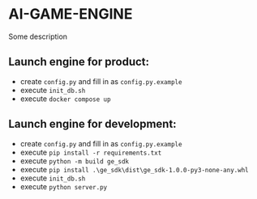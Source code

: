 # AI-GAME-ENGINE
Some description

## Launch engine for product:
- create `config.py` and fill in as `config.py.example`
- execute `init_db.sh`
- execute `docker compose up`

## Launch engine for development:
- create `config.py` and fill in as `config.py.example`
- execute `pip install -r requirements.txt`
- execute `python -m build ge_sdk`
- execute `pip install .\ge_sdk\dist\ge_sdk-1.0.0-py3-none-any.whl`
- execute `init_db.sh`
- execute `python server.py`